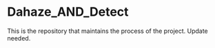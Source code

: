 # Dahaze_AND_Detect

This is the repository that maintains the process of the project. Update needed.
